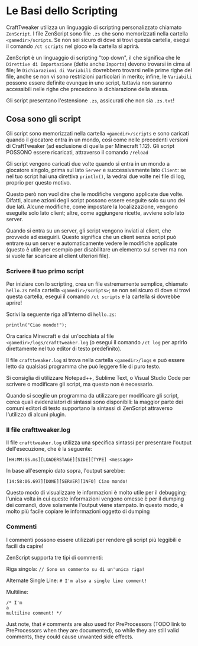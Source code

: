 # Le Basi dello Scripting

CraftTweaker utilizza un linguaggio di scripting personalizzato chiamato `ZenScript`. I file ZenScript sono file `.zs` che sono memorizzati nella cartella `<gamedir>/scripts`. Se non sei sicuro di dove si trovi questa cartella, esegui il comando `/ct scripts` nel gioco e la cartella si aprirà.

ZenScript è un linguaggio di scripting "top down", il che significa che le `Direttive di Importazione` (dette anche `Imports`) devono trovarsi in cima al file; le `Dichiarazioni di Variabili` dovrebbero trovarsi nelle prime righe del file, anche se non vi sono restrizioni particolari in merito; infine, le `Variabili` possono essere definite ovunque in uno script, tuttavia non saranno accessibili nelle righe che precedono la dichiarazione della stessa.


Gli script presentano l'estensione `.zs`, assicurati che non sia `.zs.txt`!

## Cosa sono gli script

Gli script sono memorizzati nella cartella `<gamedir>/scripts` e sono caricati quando il giocatore entra in un mondo, così come nelle precedenti versioni di CraftTweaker (ad esclusione di quella per Minecraft 1.12). Gli script POSSONO essere ricaricati, attraverso il comando `/reload`

Gli script vengono caricati due volte quando si entra in un mondo a giocatore singolo, prima sul lato `Server` e successivamente lato `Client`: se nel tuo script hai una direttiva `println()`, la vedrai due volte nei file di log, proprio per questo motivo.

Questo però non vuol dire che le modifiche vengono applicate due volte. Difatti, alcune azioni degli script possono essere eseguite solo su uno dei due lati. Alcune modifiche, come impostare la localizzazione, vengono eseguite solo lato client; altre, come aggiungere ricette, avviene solo lato server.

Quando si entra su un server, gli script vengono inviati al client, che provvede ad eseguirli. Questo significa che un client senza script può entrare su un server e automaticamente vedere le modifiche applicate (questo è utile per esempio per disabilitare un elemento sul server ma non si vuole far scaricare al client ulteriori file).


### Scrivere il tuo primo script

Per iniziare con lo scripting, crea un file estremamente semplice, chiamato `hello.zs` nella cartella `<gamedir>/scripts>`; se non sei sicuro di dove si trovi questa cartella, esegui il comando `/ct scripts` e la cartella si dovrebbe aprire!

Scrivi la seguente riga all'interno di `hello.zs`:

```zenscript
println("Ciao mondo!");
```

Ora carica Minecraft e dai un'occhiata al file `<gamedir>/logs/crafttweaker.log` (o esegui il comando `/ct log` per aprirlo direttamente nel tuo editor di testo predefinito).

Il file `crafttweaker.log` si trova nella cartella `<gamedir>/logs` e può essere letto da qualsiasi programma che può leggere file di puro testo.

Si consiglia di utilizzare Notepad++, Sublime Text, o Visual Studio Code per scrivere o modificare gli script, ma questo non è necessario.

Quando si sceglie un programma da utilizzare per modificare gli script, cerca quali evidenziatori di sintassi sono disponibili: la maggior parte dei comuni editori di testo supportano la sintassi di ZenScript attraverso l'utilizzo di alcuni plugin.



### Il file crafttweaker.log

Il file `crafttweaker.log` utilizza una specifica sintassi per presentare l'output dell'esecuzione, che è la seguente:

```
[HH:MM:SS.ms][LOADERSTAGE][SIDE][TYPE] <message>
```

In base all'esempio dato sopra, l'output sarebbe:

```
[14:58:06.697][DONE][SERVER][INFO] Ciao mondo!
```

Questo modo di visualizzare le informazioni è molto utile per il debugging; l'unica volta in cui queste informazioni vengono omesse è per il dumping dei comandi, dove solamente l'output viene stampato. In questo modo, è molto più facile copiare le informazioni oggetto di dumping

### Commenti

I commenti possono essere utilizzati per rendere gli script più leggibili e facili da capire!

ZenScript supporta tre tipi di commenti:

Riga singola: `// Sono un commento su di un'unica riga!`

Alternate Single Line: `# I'm also a single line comment!`

Multiline:
```
/* I'm 
a
multiline comment! */
```

Just note, that `#` comments are also used for PreProcessors (TODO link to PreProcessors when they are documented), so while they are still valid comments, they could cause unwanted side effects. 